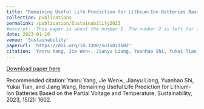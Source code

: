 ```yaml
---
title: "Remaining Useful Life Prediction for Lithium-Ion Batteries Based on the Partial Voltage and Temperature"
collection: publications
permalink: /publication/Sustainability2023
#excerpt: 'This paper is about the number 1. The number 2 is left for future work.'
date: 2023-01-10
venue: 'Sustainability'
paperurl: 'https://doi.org/10.3390/su15021602'
citation: 'Yanru Yang, Jie Wen∗, Jianyu Liang, Yuanhao Shi, Yukai Tian, and Jiang Wang, Remaining Useful Life Prediction for Lithium-Ion Batteries Based on the Partial Voltage and Temperature, Sustainability, 2023, 15(2): 1602.'
---
```


[Download paper here](https://doi.org/10.3390/su15021602)

Recommended citation: Yanru Yang, Jie Wen∗, Jianyu Liang, Yuanhao Shi, Yukai Tian, and Jiang Wang, Remaining Useful Life Prediction for Lithium-Ion Batteries Based on the Partial Voltage and Temperature, Sustainability, 2023, 15(2): 1602.